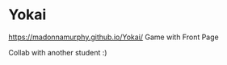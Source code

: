 # Yokai

https://madonnamurphy.github.io/Yokai/
Game with Front Page

Collab with another student :)
